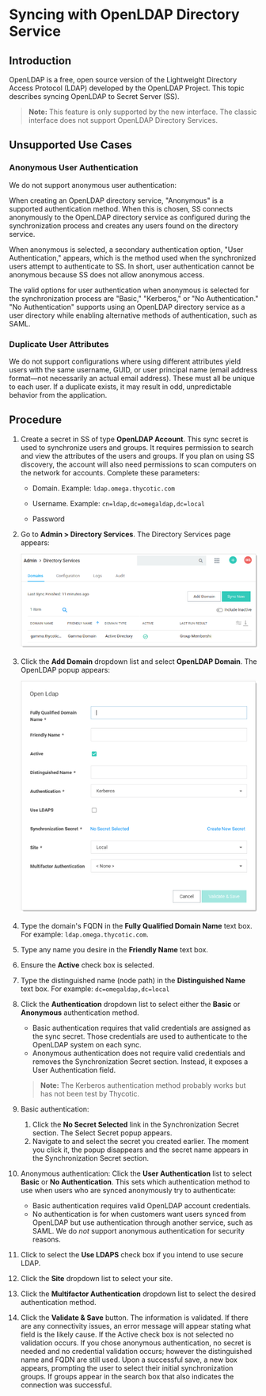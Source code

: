 [title]: # (Syncing with OpenLDAP Directory Service)
[tags]: # (LDAP, directory service)
[priority]: # (1000)
[display]: # (all)

# Syncing with OpenLDAP Directory Service

## Introduction

OpenLDAP is a free, open source version of the Lightweight Directory Access Protocol (LDAP) developed by the OpenLDAP Project. This topic describes syncing OpenLDAP to Secret Server (SS).

> **Note:** This feature is only supported by the new interface. The classic interface does not support OpenLDAP Directory Services.

## Unsupported Use Cases

### Anonymous User Authentication

We do not support anonymous user authentication:

When creating an OpenLDAP directory service, "Anonymous" is a supported authentication method.  When this is chosen, SS connects anonymously to the OpenLDAP directory service as configured during the synchronization process and creates any users found on the directory service.

When anonymous is selected, a secondary authentication option, "User Authentication," appears, which is the method used when the synchronized users attempt to authenticate to SS. In short, user authentication cannot be anonymous because SS does not allow anonymous access.

The valid options for user authentication when anonymous is selected for the synchronization process are "Basic," "Kerberos," or "No Authentication." "No Authentication" supports using an OpenLDAP directory service as a user directory while enabling alternative methods of authentication, such as SAML.

### Duplicate User Attributes

We do not support configurations where using different attributes yield users with the same username, GUID, or user principal name (email address format—not necessarily an actual email address). These must all be unique to each user. If a duplicate exists, it may result in odd, unpredictable behavior from the application.

## Procedure

1. Create a secret in SS of type **OpenLDAP Account**. This sync secret is used to synchronize users and groups. It requires permission to search and view the attributes of the users and groups. If you plan on using SS discovery, the account will also need permissions to scan computers on the network for accounts. Complete these parameters:

   - Domain. Example: `ldap.omega.thycotic.com`
   - Username. Example: `cn=ldap,dc=omegaldap,dc=local`

   - Password

1. Go to **Admin \> Directory Services**. The Directory Services page appears:

   ![image-20200722150331104](images/image-20200722150331104.png)

1. Click the **Add Domain** dropdown list and select **OpenLDAP Domain**. The OpenLDAP popup appears:

   ![image-20200722150621144](images/image-20200722150621144.png)

1. Type the domain's FQDN in the **Fully Qualified Domain Name** text box. For example: `ldap.omega.thycotic.com`.

1. Type any name you desire in the **Friendly Name** text box.

1. Ensure the **Active** check box is selected.

1. Type the distinguished name (node path) in the **Distinguished Name** text box. For example: `dc=omegaldap,dc=local`

1. Click the **Authentication** dropdown list to select either the **Basic** or **Anonymous** authentication method.

   - Basic  authentication requires that valid credentials are assigned as the sync secret. Those credentials are used to authenticate to the OpenLDAP system on each sync.
   - Anonymous authentication does not require valid credentials and removes the Synchronization Secret section. Instead, it exposes a User Authentication field.

   > **Note:** The Kerberos authentication method probably works but has not been test by Thycotic.

1. Basic authentication:

   1. Click the **No Secret Selected** link in the Synchronization Secret section. The Select Secret popup appears.
   1. Navigate to and select the secret you created earlier. The moment you click it, the popup disappears and the secret name appears in the Synchronization Secret section.

1. Anonymous authentication: Click the **User Authentication** list to select **Basic** or **No Authentication**. This sets which authentication method to use when users who are synced anonymously try to authenticate:

   - Basic authentication requires valid OpenLDAP account credentials.
   - No authentication is for when customers want users synced from OpenLDAP but use authentication through another service, such as SAML. We do *not* support anonymous authentication for security reasons.

1. Click to select the **Use LDAPS** check box if you intend to use secure LDAP.

1. Click the **Site** dropdown list to select your site.

1. Click the **Multifactor Authentication** dropdown list to select the desired authentication method.

1. Click the **Validate & Save** button. The information is validated. If there are any connectivity issues, an error message will appear stating what field is the likely cause. If the Active check box is not selected no validation occurs. If you chose anonymous authentication, no secret is needed and no credential validation occurs; however the distinguished name and FQDN are still used. Upon a successful save, a new box appears, prompting the user to select their initial synchronization groups. If groups appear in the search box that  also indicates the connection was successful.
